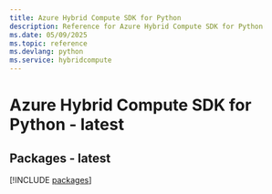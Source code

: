 ```yaml
---
title: Azure Hybrid Compute SDK for Python
description: Reference for Azure Hybrid Compute SDK for Python
ms.date: 05/09/2025
ms.topic: reference
ms.devlang: python
ms.service: hybridcompute
---
```

# Azure Hybrid Compute SDK for Python - latest
## Packages - latest
[!INCLUDE [packages](hybrid-compute-index.md)]